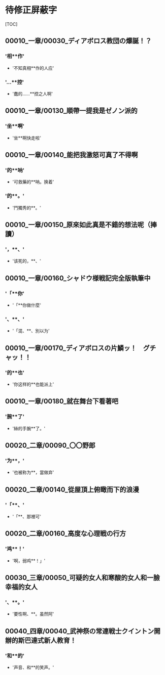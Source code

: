 # 待修正屏蔽字

[TOC]

## 00010_一章/00030_ディアボロス教団の爆誕！？

### '相**作'

- '不知真相**作的人应'

### '…**控'

- '蠢的……**控之人啊'


## 00010_一章/00130_順帶一提我是ゼノン派的

### '坐**啊'

- '坐**啊快走啦'


## 00010_一章/00140_能把我激怒可真了不得啊

### '的**呐'

- '可救藥的**呐。换着'

### '的**。'

- '鬥獨秀的**。'


## 00010_一章/00150_原來如此真是不錯的想法呢（捧讀）

### '，**、'

- '该死的，**、'


## 00010_一章/00160_シャドウ様戦記完全版執筆中

### '「**你'

- '「**你做什麼'

### '、**、'

- '「混、**、別以为'


## 00010_一章/00170_ディアボロスの片鱗ッ！　グチャッ！！

### '的**也'

- '你这样的**也能派上'


## 00010_一章/00180_就在舞台下看著吧

### '腕**了'

- '絲的手腕**了。'


## 00020_二章/00090_〇〇野郎

### '为**，'

- '也被称为**，當做弃'


## 00020_二章/00140_從屋頂上俯瞰而下的浪漫

### '「**、'

- '「**、那裡可'


## 00020_二章/00160_高度な心理戦の行方

### '鸡**！'

- '啊，弱鸡**！」'


## 00030_三章/00050_可疑的女人和寒酸的女人和一臉幸福的女人

### '、**。'

- '要性啊、**。虽然阿'


## 00040_四章/00040_武神祭の常連戦士クイントン開辦的斯巴達式新人教育！

### '和**的'

- '声音、和**的笑声。'
